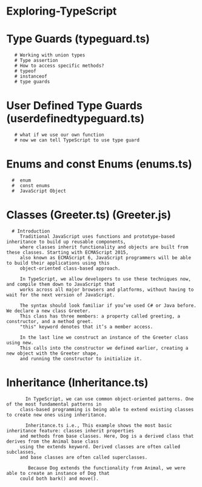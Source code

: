 # Exploring-TypeScript

  #  Type Guards (typeguard.ts)
       # Working with union types
       # Type assertion   
       # How to access specific methods? 
       # typeof   
       # instanceof
       # type guards 
  #  User Defined Type Guards (userdefinedtypeguard.ts)
       # what if we use our own function
       # now we can tell TypeScript to use type guard 
  #  Enums and const Enums (enums.ts)
      #  enum
      #  const enums
      #  JavaScript Object
  #  Classes (Greeter.ts) (Greeter.js)
      # Introduction  
         Traditional JavaScript uses functions and prototype-based inheritance to build up reusable components, 
         where classes inherit functionality and objects are built from these classes. Starting with ECMAScript 2015,
         also known as ECMAScript 6, JavaScript programmers will be able to build their applications using this
         object-oriented class-based approach.
         
         In TypeScript, we allow developers to use these techniques now, and compile them down to JavaScript that 
         works across all major browsers and platforms, without having to wait for the next version of JavaScript.
         
         The syntax should look familiar if you’ve used C# or Java before. We declare a new class Greeter. 
         This class has three members: a property called greeting, a constructor, and a method greet.  
         "this" keyword denotes that it’s a member access.
         
         In the last line we construct an instance of the Greeter class using new. 
         This calls into the constructor we defined earlier, creating a new object with the Greeter shape, 
         and running the constructor to initialize it.
         
  #  Inheritance (Inheritance.ts)
           In TypeScript, we can use common object-oriented patterns. One of the most fundamental patterns in 
         class-based programming is being able to extend existing classes to create new ones using inheritance.
         
           Inheritance.ts i.e., This example shows the most basic inheritance feature: classes inherit properties 
         and methods from base classes. Here, Dog is a derived class that derives from the Animal base class 
         using the extends keyword. Derived classes are often called subclasses, 
         and base classes are often called superclasses.
         
            Because Dog extends the functionality from Animal, we were able to create an instance of Dog that 
         could both bark() and move().
         
